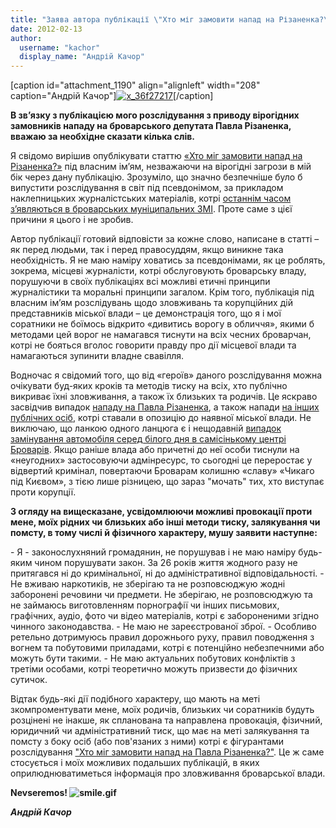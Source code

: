 ```yaml
---
title: "Заява автора публікації \"Хто міг замовити напад на Різаненка?\""
date: 2012-02-13
author: 
  username: "kachor"
  display_name: "Андрій Качор"
---
```


\[caption id="attachment\_1190" align="alignleft" width="208" caption="Андрій Качор"\][![](https://mpz.brovary.org/wp-content/uploads/2012/02/x_36f27217.jpg "x_36f27217")](https://mpz.brovary.org/wp-content/uploads/2012/02/x_36f27217.jpg)\[/caption\]

**В зв’язку з публікацією мого розслідування з приводу вірогідних замовників нападу на броварського депутата Павла Різаненка, вважаю за необхідне сказати кілька слів.**

Я свідомо вирішив опублікувати статтю [«Хто міг замовити напад на Різаненка?»](https://mpz.brovary.org/novini/%D1%85%D1%82%D0%BE-%D0%BC%D1%96%D0%B3-%D0%B7%D0%B0%D0%BC%D0%BE%D0%B2%D0%B8%D1%82%D0%B8-%D0%BD%D0%B0%D0%BF%D0%B0%D0%B4-%D0%BD%D0%B0-%D1%80%D1%96%D0%B7%D0%B0%D0%BD%D0%B5%D0%BD%D0%BA%D0%B0/) під власним ім’ям, незважаючи на вірогідні загрози в мій бік через дану публікацію. Зрозуміло, що значно безпечніше було б випустити розслідування в світ під псевдонімом, за прикладом наклепницьких журналістських матеріалів, котрі [останнім часом з’являються в броварських муніципальних ЗМІ](http://brovary.kiev.ua/bili-chi-ne-bili). Проте саме з цієї причини я цього і не зробив. <!--more-->

Автор публікації готовий відповісти за кожне слово, написане в статті – як перед людьми, так і перед правосуддям, якщо виникне така необхідність. Я не маю наміру ховатись за псевдонімами, як це роблять, зокрема, місцеві журналісти, котрі обслуговують броварську владу, порушуючи в своїх публікаціях всі можливі етичні принципи журналістики та моральні принципи загалом. Крім того, публікація під власним ім’ям розслідувань щодо зловживань та корупційних дій представників міської влади – це демонстрація того, що я і мої соратники не боїмось відкрито «дивитись ворогу в обличчя», якими б методами цей ворог не намагався тиснути на всіх чесних броварчан, котрі не бояться вголос говорити правду про дії місцевої влади та намагаються зупинити владне свавілля.

Водночас я свідомий того, що від «героїв» даного розслідування можна очікувати буд-яких кроків та методів тиску на всіх, хто публічно викриває їхні зловживання, а також їх близьких та родичів. Це яскраво засвідчив випадок [нападу на Павла Різаненка](http://rizanenko.org/u-brovarah-pobyto-opozytsijnoho-deputata.html), а також напади [на інших публічних осіб](http://7dniv.com.ua/news/2457.htm), котрі ставали в опозицію до наявної міської влади. Не виключаю, що ланкою одного ланцюга є і нещодавній [випадок замінування автомобіля серед білого дня в самісінькому центрі Броварів](https://tsn.ua/video/video-novini/u-brovarah-pid-kiyevom-sogodni-evakuyuvali-lyudey.html?page=2&items=46139&type=0). Якщо раніше влада або причетні до неї особи тиснули на «неугодних» застосовуючи адмінресурс, то сьогодні це переростає у відвертий кримінал, повертаючи Броварам колишню «славу» «Чикаго під Києвом», з тією лише різницею, що зараз "мочать" тих, хто виступає проти корупції.

**З огляду на вищесказане, усвідомлюючи можливі провокації проти мене, моїх рідних чи близьких або інші методи тиску, залякування чи помсту, в тому числі й фізичного характеру, мушу заявити наступне:**

\- Я - законослухняний громадянин, не порушував і не маю наміру будь-яким чином порушувати закон. За 26 років життя жодного разу не притягався ні до кримінальної, ні до адміністративної відповідальності. - Не вживаю наркотиків, не зберігаю та не розповсюджую жодні заборонені речовини чи предмети. Не зберігаю, не розповсюджую та не займаюсь виготовленням порнографії чи інших письмових, графічних, аудіо, фото чи відео матеріалів, котрі є забороненими згідно чинного законодавства. - Не маю не зареєстрованої зброї. - Особливо ретельно дотримуюсь правил дорожнього руху, правил поводження з вогнем та побутовими приладами, котрі є потенційно небезпечними або можуть бути такими. - Не маю актуальних побутових конфліктів з третіми особами, котрі теоретично можуть призвести до фізичних сутичок.

Відтак будь-які дії подібного характеру, що мають на меті зкомпроментувати мене, моїх родичів, близьких чи соратників будуть розцінені не інакше, як спланована та направлена провокація, фізичний, юридичний чи адміністративний тиск, що має на меті залякування та помсту з боку осіб (або пов'язаних з ними) котрі є фігурантами розслідування ["Хто міг замовити напад на Павла Різаненка?"](https://mpz.brovary.org/novini/%D1%85%D1%82%D0%BE-%D0%BC%D1%96%D0%B3-%D0%B7%D0%B0%D0%BC%D0%BE%D0%B2%D0%B8%D1%82%D0%B8-%D0%BD%D0%B0%D0%BF%D0%B0%D0%B4-%D0%BD%D0%B0-%D1%80%D1%96%D0%B7%D0%B0%D0%BD%D0%B5%D0%BD%D0%BA%D0%B0/). Це ж саме стосується і моїх можливих подальших публікацій, в яких оприлюднюватиметься інформація про зловживання броварської влади.

**Nevseremos! ![smile.gif](http://city.brovary.net/portal/style_emoticons/default/smile.gif)** 

_**Андрій Качор**_
